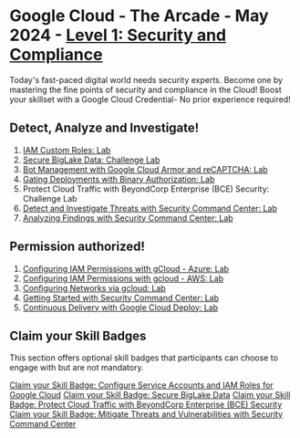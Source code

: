 # Google Cloud - The Arcade - May 2024 - [Level 1: Security and Compliance](https://www.cloudskillsboost.google/games/5058)

Today's fast-paced digital world needs security experts. Become one by mastering the fine points of security and compliance in the Cloud! Boost your skillset with a Google Cloud Credential- No prior experience required!

## Detect, Analyze and Investigate!

1. [IAM Custom Roles: Lab](./Labs/GSP190%20-%20IAM%20Custom%20Roles/README.md)
2. [Secure BigLake Data: Challenge Lab](./Labs/ARC1290%20-0%20Secure0%20BigLake0%20Data0%20Challenge0%20Lab/README.md)
3. [Bot Management with Google Cloud Armor and reCAPTCHA: Lab](./Labs/GSP877%20-%20Bot%20Management%20with%20Google%20Cloud%20Armor%20and%20reCAPTCHA/README.md)
4. [Gating Deployments with Binary Authorization: Lab](./Labs/GSP1183%20-%20Gating%20Deployments%20with%20Binary%20Authorization/README.md)
5. Protect Cloud Traffic with BeyondCorp Enterprise (BCE) Security: Challenge Lab
6. [Detect and Investigate Threats with Security Command Center: Lab](./Labs/GSP1125%20-%20Detect%20and%20Investigate%20Threats%20with%20Security%20Command%20Center/README.md)
7. [Analyzing Findings with Security Command Center: Lab](./Labs/GSP1164%20-%20Analyzing%20Findings%20with%20Security%20Command%20Center/README.md)

## Permission authorized!

1. [Configuring IAM Permissions with gCloud - Azure: Lab](./Labs/GSP1119%20-%20Configuring%20IAM%20Permissions%20with%20gCloud%20-%20Azure/README.md)
2. [Configuring IAM Permissions with gcloud - AWS: Lab](./Labs/GSP1126%20-%20Configuring%20IAM%20Permissions%20with%20gcloud%20-%20AWS/README.md)
3. [Configuring Networks via gcloud: Lab](./Labs/GSP630%20-%20Configuring%20Networks%20via%20gcloud/README.md)
4. [Getting Started with Security Command Center: Lab](./Labs/GSP1124%20-%20Getting%20Started%20with%20Security%20Command%20Center/README.md)
5. [Continuous Delivery with Google Cloud Deploy: Lab](./Labs/GSP1079%20-%20Continuous%20Delivery%20with%20Google%20Cloud%20Deploy/README.md)

## Claim your Skill Badges
This section offers optional skill badges that participants can choose to engage with but are not mandatory.

[Claim your Skill Badge: Configure Service Accounts and IAM Roles for Google Cloud](https://www.cloudskillsboost.google/course_templates/702?utm_source=qwiklabs&utm_medium=gametemplate&utm_campaign=arcade24-may-level1)
[Claim your Skill Badge: Secure BigLake Data](https://www.cloudskillsboost.google/course_templates/751?utm_source=qwiklabs&utm_medium=gametemplate&utm_campaign=arcade24-may-level1)
[Claim your Skill Badge: Protect Cloud Traffic with BeyondCorp Enterprise (BCE) Security](https://www.cloudskillsboost.google/course_templates/784?utm_source=qwiklabs&utm_medium=gametemplate&utm_campaign=arcade24-may-level1)
[Claim your Skill Badge: Mitigate Threats and Vulnerabilities with Security Command Center](https://www.cloudskillsboost.google/course_templates/759?utm_source=qwiklabs&utm_medium=gametemplate&utm_campaign=arcade24-may-level1)

#
